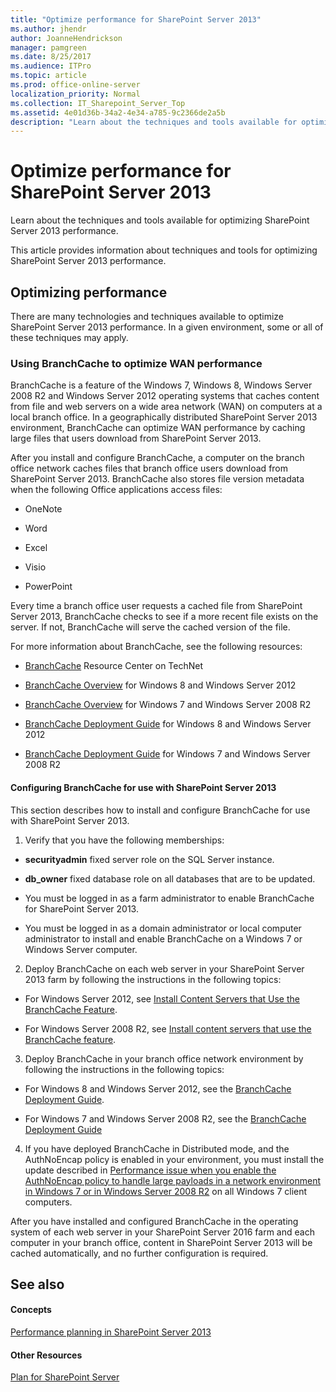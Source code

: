 ```yaml
---
title: "Optimize performance for SharePoint Server 2013"
ms.author: jhendr
author: JoanneHendrickson
manager: pamgreen
ms.date: 8/25/2017
ms.audience: ITPro
ms.topic: article
ms.prod: office-online-server
localization_priority: Normal
ms.collection: IT_Sharepoint_Server_Top
ms.assetid: 4e01d36b-34a2-4e34-a785-9c2366de2a5b
description: "Learn about the techniques and tools available for optimizing SharePoint Server 2013 performance."
---
```


# Optimize performance for SharePoint Server 2013

Learn about the techniques and tools available for optimizing SharePoint Server 2013 performance.
  
This article provides information about techniques and tools for optimizing SharePoint Server 2013 performance.
  
## Optimizing performance

There are many technologies and techniques available to optimize SharePoint Server 2013 performance. In a given environment, some or all of these techniques may apply. 
  
### Using BranchCache to optimize WAN performance

BranchCache is a feature of the Windows 7, Windows 8, Windows Server 2008 R2 and Windows Server 2012 operating systems that caches content from file and web servers on a wide area network (WAN) on computers at a local branch office. In a geographically distributed SharePoint Server 2013 environment, BranchCache can optimize WAN performance by caching large files that users download from SharePoint Server 2013. 
  
After you install and configure BranchCache, a computer on the branch office network caches files that branch office users download from SharePoint Server 2013. BranchCache also stores file version metadata when the following Office applications access files:
  
- OneNote
    
- Word 
    
- Excel 
    
- Visio 
    
- PowerPoint 
    
Every time a branch office user requests a cached file from SharePoint Server 2013, BranchCache checks to see if a more recent file exists on the server. If not, BranchCache will serve the cached version of the file.
  
For more information about BranchCache, see the following resources: 
  
- [BranchCache](https://go.microsoft.com/fwlink/p/?LinkId=149834) Resource Center on TechNet 
    
- [BranchCache Overview](https://technet.microsoft.com/library/hh831696.aspx) for Windows 8 and Windows Server 2012 
    
- [BranchCache Overview](https://technet.microsoft.com/library/dd996634.aspx) for Windows 7 and Windows Server 2008 R2 
    
- [BranchCache Deployment Guide](https://technet.microsoft.com/en-us/library/jj572990.aspx) for Windows 8 and Windows Server 2012 
    
- [BranchCache Deployment Guide](https://technet.microsoft.com/library/ee649232.aspx) for Windows 7 and Windows Server 2008 R2 
    
#### Configuring BranchCache for use with SharePoint Server 2013

This section describes how to install and configure BranchCache for use with SharePoint Server 2013. 
  
1. Verify that you have the following memberships:
    
  - **securityadmin** fixed server role on the SQL Server instance. 
    
  - **db_owner** fixed database role on all databases that are to be updated. 
    
  - You must be logged in as a farm administrator to enable BranchCache for SharePoint Server 2013.
    
  - You must be logged in as a domain administrator or local computer administrator to install and enable BranchCache on a Windows 7 or Windows Server computer.
    
2. Deploy BranchCache on each web server in your SharePoint Server 2013 farm by following the instructions in the following topics:
    
  - For Windows Server 2012, see [Install Content Servers that Use the BranchCache Feature](https://technet.microsoft.com/library/jj572976.aspx).
    
  - For Windows Server 2008 R2, see [Install content servers that use the BranchCache feature](https://technet.microsoft.com/library/ee649269.aspx).
    
3. Deploy BranchCache in your branch office network environment by following the instructions in the following topics:
    
  - For Windows 8 and Windows Server 2012, see the [BranchCache Deployment Guide](https://technet.microsoft.com/en-us/library/jj572990.aspx).
    
  - For Windows 7 and Windows Server 2008 R2, see the [BranchCache Deployment Guide](https://technet.microsoft.com/library/ee649232.aspx)
    
4. If you have deployed BranchCache in Distributed mode, and the AuthNoEncap policy is enabled in your environment, you must install the update described in [Performance issue when you enable the AuthNoEncap policy to handle large payloads in a network environment in Windows 7 or in Windows Server 2008 R2](https://go.microsoft.com/fwlink/p/?LinkId=263618) on all Windows 7 client computers. 
    
After you have installed and configured BranchCache in the operating system of each web server in your SharePoint Server 2016 farm and each computer in your branch office, content in SharePoint Server 2013 will be cached automatically, and no further configuration is required.
  
## See also

#### Concepts

[Performance planning in SharePoint Server 2013](performance-planning-in-sharepoint-server-2013.md)
#### Other Resources

[Plan for SharePoint Server](http://technet.microsoft.com/library/0ed0b44c-d60d-4b85-87de-19065d968835%28Office.14%29.aspx)

